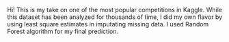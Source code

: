 Hi! This is my take on one of the most popular competitions in Kaggle. While this dataset has been analyzed for thousands of time, I did my own flavor by using least square estimates in imputating missing data. I used Random Forest algorithm for my final prediction.
